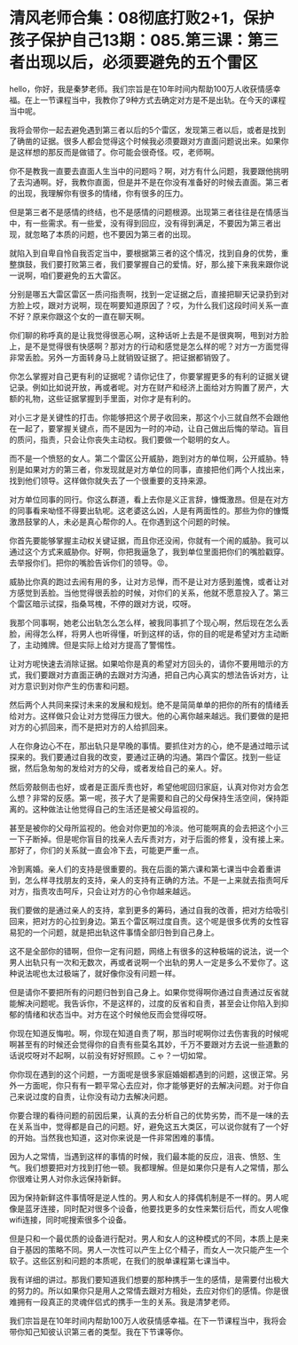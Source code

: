 # 清风老师合集：08彻底打败2+1，保护孩子保护自己13期：085.第三课：第三者出现以后，必须要避免的五个雷区

hello，你好，我是秦梦老师。我们宗旨是在10年时间内帮助100万人收获情感幸福。在上一节课程当中，我教你了9种方式去确定对方是不是出轨。在今天的课程当中呢。

我将会带你一起去避免遇到第三者以后的5个雷区，发现第三者以后，或者是找到了确凿的证据。很多人都会觉得这个时候我必须要跟对方直面问题说出来。如果你是这样想的那反而是做错了。你可能会很奇怪。哎，老师啊。

你不是教我一直要去直面人生当中的问题吗？啊，对方有什么问题，我要跟他挑明了去沟通啊。好，我教你直面，但是并不是在你没有准备好的时候去直面。第三者的出现，我理解你有很多的情绪，你有很多的压力。

但是第三者不是感情的终结，也不是感情的问题根源。出现第三者往往是在情感当中，有一些需求。有一些爱，没有得到回应，没有得到满足，不要因为第三者出现，就忽略了本质的问题，也不要因为第三者的出现。

就陷入到自卑自怜自我否定当中，要根据第三者的这个情况，找到自身的优势，重整旗鼓，我们要打败第三者，我们要掌握自己的爱情。好，那么接下来我来跟你说一说啊，咱们要避免的五大雷区。

分别是哪五大雷区雷区一质问指责啊，找到一定证据之后，直接把聊天记录扔到对方脸上哎，跟对方说啊，现在啊要知道原因了？哎，为什么我们这段时间关系一直不好？原来你跟这个女的一直在聊天啊。

你们聊的称呼真的是让我觉得很恶心啊，这种话听上去是不是很爽啊，甩到对方脸上，是不是觉得很有快感啊？那对方的行动和感觉是怎么样的呢？对方一方面觉得非常丢脸。另外一方面转身马上就销毁证据了。把证据都销毁了。

你怎么掌握对自己更有利的证据呢？请你记住了，你要掌握更多的有利的证据关键记录。例如比如说开放，再或者呢。对方在财产和经济上面给对方购置了房产，大额的礼物，这些证据掌握到手里面，对你才是有利的。

对小三才是关键性的打击。你能够把这个房子收回来，那这个小三就自然不会跟他在一起了，要掌握关键点，而不是因为一时的冲动，让自己做出后悔的举动。盲目的质问，指责，只会让你丧失主动权。我们要做一个聪明的女人。

而不是一个愤怒的女人。第二个雷区公开威胁，跑到对方的单位啊，公开威胁。特别是如果对方的第三者，你发现就是对方单位的同事，直接把他们两个人找出来，找到他们领导。这样做你就失去了一个很重要的支持来源。

对方单位同事的同行。你这么群道，看上去你是义正言辞，慷慨激昂。但是在对方的同事看来呦怪不得要出轨呢。这老婆这么凶，人是有两面性的。那些为你的慷慨激昂鼓掌的人，未必是真心帮你的人。在你遇到这个问题的时候。

你首先要能够掌握主动权关键证据，而且你还没闹，你就有一个闹的威胁。我可以通过这个方式来威胁你。好啊，你把我逼急了，我到单位里面把你们的嘴脸戳穿。去举报你们。把你的嘴脸告诉你们的领导。😡。

威胁比你真的跑过去闹有用的多，让对方忌惮，而不是让对方感到羞愧，或者让对方感觉到丢脸。当他觉得很丢脸的时候，对你们的关系，他就不愿意投入了。第三个雷区暗示试探，指桑骂槐，不停的跟对方说，哎呀。

我那个同事啊，她老公出轨怎么怎么样，被我同事抓了个现心啊，然后现在怎么丢脸，闹得怎么样，将男人也听得懂，听到这样的话，你的目的呢是希望对方主动断了，主动摊牌。但是实际上给对方提高了警惕性。

让对方呢快速去消除证据。如果哈你是真的希望对方回头的，请你不要用暗示的方式，我们要跟对方直面正确的去跟对方沟通，把自己内心真实的想法告诉对方，让对方意识到对你产生的伤害和问题。

然后两个人共同来探讨未来的发展和规划。绝不是简简单单的把你的所有的情绪丢给对方。这样做只会让对方觉得压力很大。他的心离你越来越远。我们要做的是把对方的心抓回来，而不是把对方的人给抓回来。

人在你身边心不在，那出轨只是早晚的事情。要抓住对方的心，绝不是通过暗示试探来的。我们要通过自我的改变，要通过正确的沟通。第四个雷区。找到一些证据，然后急匆匆的发给对方的父母，或者发给自己的亲人。好。

然后旁敲侧击也好，或者是正面斥责也好，希望他呢回归家庭，认真对你对方会怎么想？非常的反感。第一呢，孩子大了是需要和自己的父母保持生活空间，保持距离的。这种做法让他觉得自己的生活还是被父母监视的。

甚至是被你的父母所监视的。他会对你更加的冷淡。他可能啊真的会去把这个小三一下子断掉。但是呢你盲目的找亲人去斥责对方，对于后面的修复，没有接上来。那好了，你们的关系就一直会冷下去，可能更严重一点。

冷到离婚。亲人们的支持是很重要的。我在后面的第六课和第七课当中会着重讲到，怎么样寻找朋友的支持，亲人的支持有正确的方法。不是一上来就去指责呵斥对方，指责攻击呵斥，只会让对方的心令你越来越远。

我们要做的是通过亲人的支持，拿到更多的筹码，通过自我的改善，把对方给吸引回来，把对方的心拉到身边。第五个雷区啊过度自责。这个呢是很多优秀的女性容易犯的一个问题，就是把出轨这件事情全部归咎到自己身上。

这不是全部你的错啊，但你一定有问题，网络上有很多的这种极端的说法，说一个男人出轨只有一次和无数次，再或者说啊一个出轨的男人一定是多么不爱你了。这种说法呢也太过极端了，就好像你没有问题一样。

但是请你不要把所有的问题归咎到自己身上。如果你觉得啊你通过自责通过反省就能解决问题呢。我告诉你，不是这样的，过度的反省和自责，甚至会让你陷入到抑郁的情绪和状态当中。对方在这个时候他反而会觉得哎呀。

你现在知道反悔啦。啊，你现在知道自责了啊，那当时呢啊你过去伤害我的时候呢啊甚至有的时候还会觉得你的自责有些莫名其妙，千万不要跟对方去说一些道歉的话说哎呀对不起啊，以前没有好好照顾。こゃ？一切如常。

你你现在遇到的这个问题，一方面呢是很多家庭婚姻都遇到的问题，这很正常。另外一方面呢，你只有有一颗平常心去应对，你才能够更好的去解决问题。对于你自己来说过度的自责，让你没有动力去解决问题。

你要合理的看待问题的前因后果，认真的去分析自己的优势劣势，而不是一味的去在关系当中，觉得都是自己的问题。好，避免这五大类区，可以说你就有了一个好的开始。当然我也知道，这对你来说是一件非常困难的事情。

因为人之常情，当遇到这样的事情的时候，我们最本能的反应，沮丧、愤怒、生气。我们想要把对方找到打他一顿。我都理解。但是如果你只是有人之常情，那么你很难让男人对你永远保持新鲜。

因为保持新鲜这件事情呀是逆人性的。男人和女人的择偶机制是不一样的。男人呢像是蓝牙连接，同时配对很多个设备，他要找更多的女性来繁衍后代，而女人呢像wifi连接，同时呢搜索很多个设备。

但是只和一个最优质的设备进行配对。男人和女人的这种模式的不同，本质上是来自于基因的策略不同。男人一次性可以产生上亿个精子，而女人一次只能产生一个软子。这些区别和问题的本质呢，在我们的脱单课程第七课当中。

我有详细的讲过。那我们要知道我们想要的那种携手一生的感情，是需要付出极大的努力的。所以如果你只是用人之常情去跟对方相处，去应对你们的感情。你是很难拥有一段真正的灵魂伴侣式的携手一生的关系。我是清梦老师。

我们宗旨是在10年时间内帮助100万人收获情感幸福。在下一节课程当中，我将会带你知己知彼认识第三者的类型。我在下节课等你。

